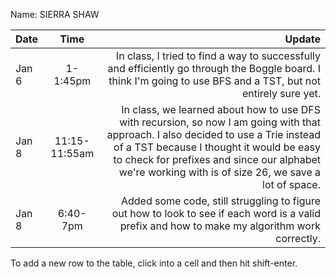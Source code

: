 Name: SIERRA SHAW

| Date  |     Time      |                                                                                                                                                                                                                                                                                  Update |
|:------|:-------------:|----------------------------------------------------------------------------------------------------------------------------------------------------------------------------------------------------------------------------------------------------------------------------------------:|
| Jan 6 |   1-1:45pm    |                                                                                                                         In class, I tried to find a way to successfully and efficiently go through the Boggle board. I think I'm going to use BFS and a TST, but not entirely sure yet. |
| Jan 8 | 11:15-11:55am | In class, we learned about how to use DFS with recursion, so now I am going with that approach. I also decided to use a Trie instead of a TST because I thought it would be easy to check for prefixes and since our alphabet we're working with is of size 26, we save a lot of space. |
| Jan 8 |   6:40-7pm    |                                                                                                                                          Added some code, still struggling to figure out how to look to see if each word is a valid prefix and how to make my algorithm work correctly. |


To add a new row to the table, click into a cell and then hit shift-enter.
